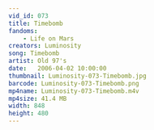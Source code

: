 ```yaml
---
vid_id: 073
title: Timebomb
fandoms:
    - Life on Mars
creators: Luminosity
song: Timebomb
artist: Old 97's
date:   2006-04-02 10:00:00
thumbnail: Luminosity-073-Timebomb.jpg
barcode: Luminosity-073-Timebomb.png
mp4name: Luminosity-073-Timebomb.m4v
mp4size: 41.4 MB
width: 848
height: 480
---
```



  